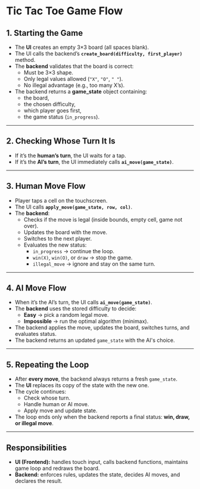 # Tic Tac Toe Game Flow

## 1. Starting the Game
- The **UI** creates an empty 3×3 board (all spaces blank).  
- The UI calls the backend’s **`create_board(difficulty, first_player)`** method.  
- The **backend** validates that the board is correct:
  - Must be 3×3 shape.  
  - Only legal values allowed (`"X"`, `"O"`, `" "`).  
  - No illegal advantage (e.g., too many X’s).  
- The backend returns a **game_state** object containing:
  - the board,  
  - the chosen difficulty,  
  - which player goes first,  
  - the game status (`in_progress`).

---

## 2. Checking Whose Turn It Is
- If it’s the **human’s turn**, the UI waits for a tap.  
- If it’s the **AI’s turn**, the UI immediately calls **`ai_move(game_state)`**.

---

## 3. Human Move Flow
- Player taps a cell on the touchscreen.  
- The UI calls **`apply_move(game_state, row, col)`**.  
- The **backend**:
  - Checks if the move is legal (inside bounds, empty cell, game not over).  
  - Updates the board with the move.  
  - Switches to the next player.  
  - Evaluates the new status:
    - `in_progress` → continue the loop.  
    - `win(X)`, `win(O)`, or `draw` → stop the game.  
    - `illegal_move` → ignore and stay on the same turn.

---

## 4. AI Move Flow
- When it’s the AI’s turn, the UI calls **`ai_move(game_state)`**.  
- The **backend** uses the stored difficulty to decide:
  - **Easy** → pick a random legal move.  
  - **Impossible** → run the optimal algorithm (minimax).    
- The backend applies the move, updates the board, switches turns, and evaluates status.
- The backend returns an updated `game_state` with the AI's choice. 

---

## 5. Repeating the Loop
- After **every move**, the backend always returns a fresh `game_state`.  
- The **UI** replaces its copy of the state with the new one.  
- The cycle continues:
  - Check whose turn.  
  - Handle human or AI move.  
  - Apply move and update state.  
- The loop ends only when the backend reports a final status: **win, draw, or illegal move**.

---

## Responsibilities
- **UI (Frontend):** handles touch input, calls backend functions, maintains game loop and redraws the board.  
- **Backend:** enforces rules, updates the state, decides AI moves, and declares the result.

